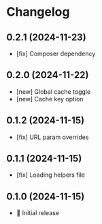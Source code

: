 # Changelog

## 0.2.1 (2024-11-23)

- [fix] Composer dependency

## 0.2.0 (2024-11-22)

- [new] Global cache toggle
- [new] Cache key option

## 0.1.2 (2024-11-15)

- [fix] URL param overrides

## 0.1.1 (2024-11-15)

- [fix] Loading helpers file

## 0.1.0 (2024-11-15)

- 🚀 Initial release
